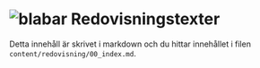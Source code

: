 ---
---
<img src="img/blabar2.png" alt="blabar" class="blabar"/> Redovisningstexter
=========================

Detta innehåll är skrivet i markdown och du hittar innehållet i filen `content/redovisning/00_index.md`.

